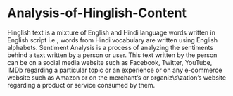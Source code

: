 # Analysis-of-Hinglish-Content
Hinglish text is a mixture of English and Hindi language words written in English script i.e., words from Hindi vocabulary are written using English alphabets. Sentiment Analysis is a process of analyzing the sentiments behind a text written by a person or user. This text written by the person can be on a social media website such as Facebook, Twitter, YouTube, IMDb regarding a particular topic or an experience or on any e-commerce website such as Amazon or on the merchant’s or organiz\s\zation’s website regarding a product or service consumed by them.
